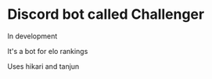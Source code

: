 # Discord bot called Challenger

In development

It's a bot for elo rankings

Uses hikari and tanjun
